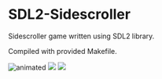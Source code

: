 # SDL2-Sidescroller
Sidescroller game written using SDL2 library.

Compiled with provided Makefile.

<img src="https://media.giphy.com/media/v1.Y2lkPTc5MGI3NjExcjlqcGxtcW42eTljMWR0NnVvZmdzMzZuOTRjeDRqaXBleGdkYndlbyZlcD12MV9pbnRlcm5hbF9naWZfYnlfaWQmY3Q9Zw/oAPVTRAAO1hLBvoD5L/giphy.gif" alt="animated" />
<img src="https://i.imgur.com/izoVuBx.png"/>
<img src="https://i.imgur.com/yNLXdcP.png"/>
